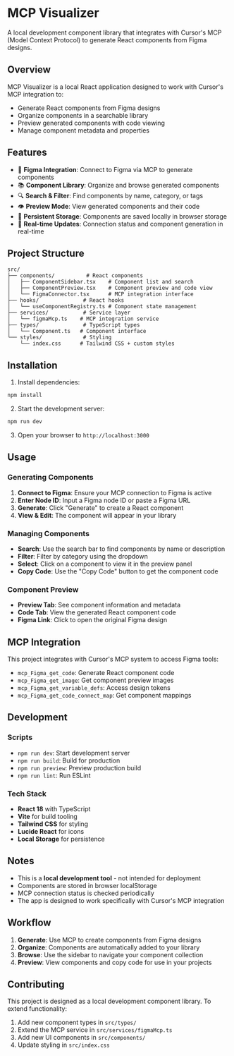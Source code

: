 # MCP Visualizer

A local development component library that integrates with Cursor's MCP (Model Context Protocol) to generate React components from Figma designs.

## Overview

MCP Visualizer is a local React application designed to work with Cursor's MCP integration to:
- Generate React components from Figma designs
- Organize components in a searchable library
- Preview generated components with code viewing
- Manage component metadata and properties

## Features

- 🎨 **Figma Integration**: Connect to Figma via MCP to generate components
- 📚 **Component Library**: Organize and browse generated components
- 🔍 **Search & Filter**: Find components by name, category, or tags
- 👁️ **Preview Mode**: View generated components and their code
- 💾 **Persistent Storage**: Components are saved locally in browser storage
- 🔄 **Real-time Updates**: Connection status and component generation in real-time

## Project Structure

```
src/
├── components/          # React components
│   ├── ComponentSidebar.tsx    # Component list and search
│   ├── ComponentPreview.tsx    # Component preview and code view
│   └── FigmaConnector.tsx      # MCP integration interface
├── hooks/              # React hooks
│   └── useComponentRegistry.ts # Component state management
├── services/           # Service layer
│   └── figmaMcp.ts    # MCP integration service
├── types/              # TypeScript types
│   └── Component.ts   # Component interface
└── styles/             # Styling
    └── index.css      # Tailwind CSS + custom styles
```

## Installation

1. Install dependencies:
```bash
npm install
```

2. Start the development server:
```bash
npm run dev
```

3. Open your browser to `http://localhost:3000`

## Usage

### Generating Components

1. **Connect to Figma**: Ensure your MCP connection to Figma is active
2. **Enter Node ID**: Input a Figma node ID or paste a Figma URL
3. **Generate**: Click "Generate" to create a React component
4. **View & Edit**: The component will appear in your library

### Managing Components

- **Search**: Use the search bar to find components by name or description
- **Filter**: Filter by category using the dropdown
- **Select**: Click on a component to view it in the preview panel
- **Copy Code**: Use the "Copy Code" button to get the component code

### Component Preview

- **Preview Tab**: See component information and metadata
- **Code Tab**: View the generated React component code
- **Figma Link**: Click to open the original Figma design

## MCP Integration

This project integrates with Cursor's MCP system to access Figma tools:

- `mcp_Figma_get_code`: Generate React component code
- `mcp_Figma_get_image`: Get component preview images
- `mcp_Figma_get_variable_defs`: Access design tokens
- `mcp_Figma_get_code_connect_map`: Get component mappings

## Development

### Scripts

- `npm run dev`: Start development server
- `npm run build`: Build for production
- `npm run preview`: Preview production build
- `npm run lint`: Run ESLint

### Tech Stack

- **React 18** with TypeScript
- **Vite** for build tooling
- **Tailwind CSS** for styling
- **Lucide React** for icons
- **Local Storage** for persistence

## Notes

- This is a **local development tool** - not intended for deployment
- Components are stored in browser localStorage
- MCP connection status is checked periodically
- The app is designed to work specifically with Cursor's MCP integration

## Workflow

1. **Generate**: Use MCP to create components from Figma designs
2. **Organize**: Components are automatically added to your library
3. **Browse**: Use the sidebar to navigate your component collection
4. **Preview**: View components and copy code for use in your projects

## Contributing

This project is designed as a local development component library. To extend functionality:

1. Add new component types in `src/types/`
2. Extend the MCP service in `src/services/figmaMcp.ts`
3. Add new UI components in `src/components/`
4. Update styling in `src/index.css` 
